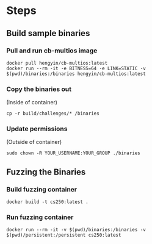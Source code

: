 # Steps

## Build sample binaries

### Pull and run cb-multios image
```
docker pull hengyin/cb-multios:latest
docker run --rm -it -e BITNESS=64 -e LINK=STATIC -v $(pwd)/binaries:/binaries hengyin/cb-multios:latest
```

### Copy the binaries out
(Inside of container)
```
cp -r build/challenges/* /binaries
```

### Update permissions
(Outside of container)
```
sudo chown -R YOUR_USERNAME:YOUR_GROUP ./binaries
```

## Fuzzing the Binaries

### Build fuzzing container
```
docker build -t cs250:latest .
```

### Run fuzzing container
```
docker run --rm -it -v $(pwd)/binaries:/binaries -v $(pwd)/persistent:/persistent cs250:latest
```

